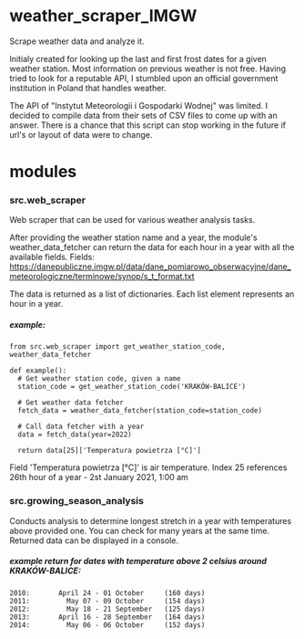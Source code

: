 # weather_scraper_IMGW
Scrape weather data and analyze it.

Initialy created for looking up the last and first frost dates for a given weather station. Most information on previous weather is not free. Having tried to look for a reputable API, I stumbled upon an official government institution in Poland that handles weather.

The API of "Instytut Meteorologii i Gospodarki Wodnej" was limited. I decided to compile data from their sets of CSV files to come up with an answer.
There is a chance that this script can stop working in the future if url's or layout of data were to change.

# modules
### src.web_scraper
Web scraper that can be used for various weather analysis tasks.

After providing the weather station name and a year, the module's weather_data_fetcher can return the data for each hour in a year with all the available fields. Fields: https://danepubliczne.imgw.pl/data/dane_pomiarowo_obserwacyjne/dane_meteorologiczne/terminowe/synop/s_t_format.txt

The data is returned as a list of dictionaries. Each list element represents an hour in a year.

##### example:
    from src.web_scraper import get_weather_station_code, weather_data_fetcher
    
    def example():
      # Get weather station code, given a name
      station_code = get_weather_station_code('KRAKÓW-BALICE')

      # Get weather data fetcher
      fetch_data = weather_data_fetcher(station_code=station_code)

      # Call data fetcher with a year
      data = fetch_data(year=2022)
      
      return data[25]['Temperatura powietrza [°C]']


Field 'Temperatura powietrza [°C]' is air temperature.
Index 25 references 26th hour of a year - 2st January 2021, 1:00 am

### src.growing_season_analysis
Conducts analysis to determine longest stretch in a year with temperatures above provided one.
You can check for many years at the same time. Returned data can be displayed in a console.

##### example return for dates with temperature above 2 celsius around KRAKÓW-BALICE:
    2010:       April 24 - 01 October     (160 days)
    2011:         May 07 - 09 October     (154 days)
    2012:         May 18 - 21 September   (125 days)
    2013:       April 16 - 28 September   (164 days)
    2014:         May 06 - 06 October     (152 days)
